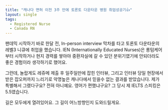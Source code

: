 ```yaml
---
title: "캐나다 면허 이전 3주 만에 토론토 다운타운 병원 취업성공기👍"
layout: single
tags:
  - Registered Nurse
  - Canada RN
---
```


팬데믹 시작하기 바로 한달 전, In-person interview 막차를 타고 토론토 다운타운의 레벨3 니큐에 취업을 했습니다. IEN (Internationally Educated Nurses)은 롱텀케어부터 시작하거나 현지 경력를 쌓아야 중환자실에 갈 수 있던 분위기였기에 안되더라도 좋은 경험이라 생각하기로 했어요.

그런데, 놀랍게도 레쥬메 제출 후 일주일만에 잡힌 인터뷰, 그리고 인터뷰 당일 현장에서 받은 잡오퍼까지 느리기로 악명높은 캐나다에서 믿을수 없는 결과를 받았습니다.
제가 특별해서 그랬다구요? 전혀 아니예요.
영어가 편했냐구요? 그 당시 제 IELTS 스피킹은 5.5였습니다.

길은 모두에게 열려있어요.
그 길이 어느방향인지 도와드릴게요.